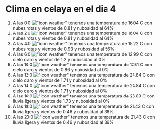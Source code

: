 # Clima en celaya en el dia 4

1. A las 0:0 !["icon weather"](http://openweathermap.org/img/w/04n.png) tenemos una temperatura de 16.04 C con nubes rotas y  vientos de 0.81 y nubosidad al 64%
1. A las 2:0 !["icon weather"](http://openweathermap.org/img/w/04n.png) tenemos una temperatura de 16.04 C con nubes rotas y  vientos de 0.81 y nubosidad al 64%
1. A las 4:0 !["icon weather"](http://openweathermap.org/img/w/04n.png) tenemos una temperatura de 15.22 C con nubes rotas y  vientos de 0.93 y nubosidad al 56%
1. A las 6:0 !["icon weather"](http://openweathermap.org/img/w/01n.png) tenemos una temperatura de 12.99 C con cielo claro y  vientos de 1.2 y nubosidad al 0%
1. A las 10:0 !["icon weather"](http://openweathermap.org/img/w/01d.png) tenemos una temperatura de 17.51 C con cielo claro y  vientos de 0.86 y nubosidad al 0%
1. A las 12:0 !["icon weather"](http://openweathermap.org/img/w/01d.png) tenemos una temperatura de 24.84 C con cielo claro y  vientos de 1.71 y nubosidad al 0%
1. A las 14:0 !["icon weather"](http://openweathermap.org/img/w/01d.png) tenemos una temperatura de 24.84 C con cielo claro y  vientos de 1.71 y nubosidad al 0%
1. A las 16:0 !["icon weather"](http://openweathermap.org/img/w/10d.png) tenemos una temperatura de 26.63 C con lluvia ligera y  vientos de 1.73 y nubosidad al 0%
1. A las 18:0 !["icon weather"](http://openweathermap.org/img/w/10d.png) tenemos una temperatura de 21.43 C con lluvia ligera y  vientos de 0.46 y nubosidad al 36%
1. A las 20:0 !["icon weather"](http://openweathermap.org/img/w/10n.png) tenemos una temperatura de 21.43 C con lluvia ligera y  vientos de 0.46 y nubosidad al 36%
